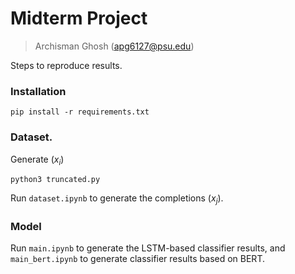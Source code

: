 # Midterm Project
> Archisman Ghosh (apg6127@psu.edu)
> 
Steps to reproduce results.
### **Installation**

```shell
pip install -r requirements.txt
```
### **Dataset**.
Generate ($x_i$)
```shell
python3 truncated.py
```
Run `dataset.ipynb` to generate the completions ($x_j$).

### **Model**
Run `main.ipynb` to generate the LSTM-based classifier results, and `main_bert.ipynb` to generate classifier results based on BERT. 
